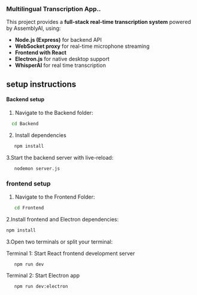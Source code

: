 ### Multilingual Transcription App..

This project provides a **full-stack real-time transcription system** powered by AssemblyAI, using:
- **Node.js (Express)** for backend API
- **WebSocket proxy** for real-time microphone streaming
- **Frontend with React**
- **Electron.js** for native desktop support
- **WhisperAI** for real time transcription

## setup instructions
#### Backend setup 
1. Navigate to the Backend folder:
 ```bash
   cd Backend
 ```  
2. Install dependencies
 ```bash
    npm install
```
3.Start the backend server with live-reload:
```bash
   nodemon server.js
 ```  
### frontend setup
1. Navigate to the Frontend Folder:
```bash
   cd Frontend
```   
2.Install frontend and Electron dependencies:
```bash
npm install
```
3.Open two terminals or split your terminal:

Terminal 1: Start React frontend development server
 ```bash
    npm run dev
``` 
Terminal 2: Start Electron app
 ```bash
    npm run dev:electron
 ```   

